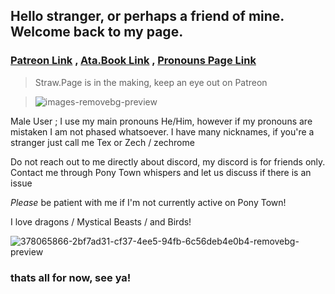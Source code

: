 ## Hello stranger, or perhaps a friend of mine. Welcome back to my page.
### [Patreon Link](patreon.com/Reded72) , [Ata.Book Link](https://techniz.atabook.org/) , [Pronouns Page Link](https://en.pronouns.page/@Technizochrome)
> Straw.Page is in the making, keep an eye out on Patreon

> ![images-removebg-preview](https://github.com/user-attachments/assets/7673177e-71ff-4b5d-b20b-f22d9af255d5)

Male User ; I use my main pronouns He/Him, however if my pronouns are mistaken I am not phased whatsoever.
I have many nicknames, if you're a stranger just call me Tex or Zech / zechrome

 Do not reach out to me directly about discord, my discord is for friends only. Contact me through Pony Town whispers and let us discuss if there is an issue

*Please* be patient with me if I'm not currently active on Pony Town!

I love dragons / Mystical Beasts / and Birds!

![378065866-2bf7ad31-cf37-4ee5-94fb-6c56deb4e0b4-removebg-preview](https://github.com/user-attachments/assets/d6283738-6dfd-4a2d-b3ba-82c2e2b3e678)

### thats all for now, see ya!

